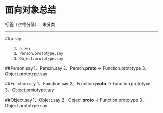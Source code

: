 ﻿# 面向对象总结

标签（空格分隔）： 未分类

---

##p.say
        

        1、p.say
        2、Person.prototype.say
        3、Object.prototype.say

##Person.say
            1、Person.say
            2、Person.__proto__ -> Function.prototype
            3、Object.prototype.say

##Function.say
            1、Function.say
            2、Function.__proto__ -> Function.prototype
            3、Object.prototype.say

##Object.say
            1、Object.say
            2、Object.__proto__ -> Function.prototype
            3、Object.prototype.say




